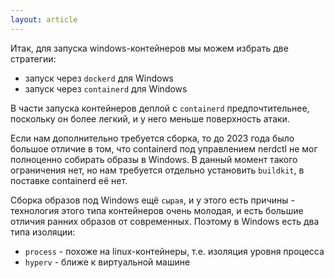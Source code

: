 ```yaml
---
layout: article
---
```


Итак, для запуска windows-контейнеров мы можем избрать две стратегии:

- запуск через `dockerd` для Windows
- запуск через `containerd` для Windows

В части запуска контейнеров деплой с `containerd` предпочтительнее, поскольку он более легкий, и у него меньше поверхность атаки. 

Если нам дополнительно требуется сборка, то до 2023 года было большое отличие в том, что containerd под управлением nerdctl не мог полноценно собирать образы в Windows. В данный момент такого ограничения нет, но нам требуется отдельно установить `buildkit`, в поставке containerd её нет.

Сборка образов под Windows ещё `сырая`, и у этого есть причины - технология этого типа контейнеров очень молодая, и есть большие отличия ранних образов от современных. Поэтому в Windows есть два типа изоляции: 

- `process` - похоже на linux-контейнеры, т.е. изоляция уровня процесса
- `hyperv` - ближе к виртуальной машине

